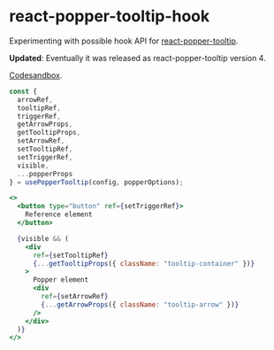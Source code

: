 # react-popper-tooltip-hook

Experimenting with possible hook API for [react-popper-tooltip](https://github.com/mohsinulhaq/react-popper-tooltip).

**Updated**: Eventually it was released as react-popper-tooltip version 4.

[Codesandbox](https://codesandbox.io/s/github/denisborovikov/react-popper-tooltip-hook).

```jsx
const {
  arrowRef,
  tooltipRef,
  triggerRef,
  getArrowProps,
  getTooltipProps,
  setArrowRef,
  setTooltipRef,
  setTriggerRef,
  visible,
  ...popperProps
} = usePopperTooltip(config, popperOptions);
```

```jsx
<>
  <button type="button" ref={setTriggerRef}>
    Reference element
  </button>

  {visible && (
    <div
      ref={setTooltipRef}
      {...getTooltipProps({ className: "tooltip-container" })}
    >
      Popper element
      <div
        ref={setArrowRef}
        {...getArrowProps({ className: "tooltip-arrow" })}
      />
    </div>
  )}
</>
```
